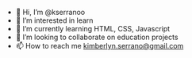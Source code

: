 - 👋 Hi, I’m @kserranoo
- 👀 I’m interested in learn 
- 🌱 I’m currently learning HTML, CSS, Javascript
- 💞️ I’m looking to collaborate on education projects
- 📫 How to reach me kimberlyn.serrano@gmail.com

<!---
kserranoo/kserranoo is a ✨ special ✨ repository because its `README.md` (this file) appears on your GitHub profile.
You can click the Preview link to take a look at your changes.
--->
